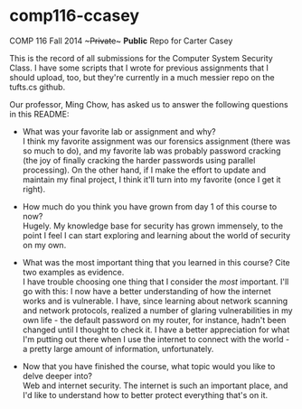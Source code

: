 comp116-ccasey
==============

COMP 116 Fall 2014 ~~~Private~~~ **Public** Repo for Carter Casey  

This is the record of all submissions for the Computer System Security Class. I have some scripts that I wrote for previous assignments that I should upload, too, but they're currently in a much messier repo on the tufts.cs github.  

Our professor, Ming Chow, has asked us to answer the following questions in this README:  

* What was your favorite lab or assignment and why?  
I think my favorite assignment was our forensics assignment (there was so much to do), and my favorite lab was probably password cracking (the joy of finally cracking the harder passwords using parallel processing). On the other hand, if I make the effort to update and maintain my final project, I think it'll turn into my favorite (once I get it right).  

* How much do you think you have grown from day 1 of this course to now?  
Hugely. My knowledge base for security has grown immensely, to the point I feel I can start exploring and learning about the world of security on my own.  

* What was the most important thing that you learned in this course? Cite two examples as evidence.  
I have trouble choosing one thing that I consider the *most* important. I'll go with this: I now have a better understanding of how the internet works and is vulnerable. I have, since learning about network scanning and network protocols, realized a number of glaring vulnerabilities in my own life - the default password on my router, for instance, hadn't been changed until I thought to check it. I have a better appreciation for what I'm putting out there when I use the internet to connect with the world - a pretty large amount of information, unfortunately.  

* Now that you have finished the course, what topic would you like to delve deeper into?  
Web and internet security. The internet is such an important place, and I'd like to understand how to better protect everything that's on it.

